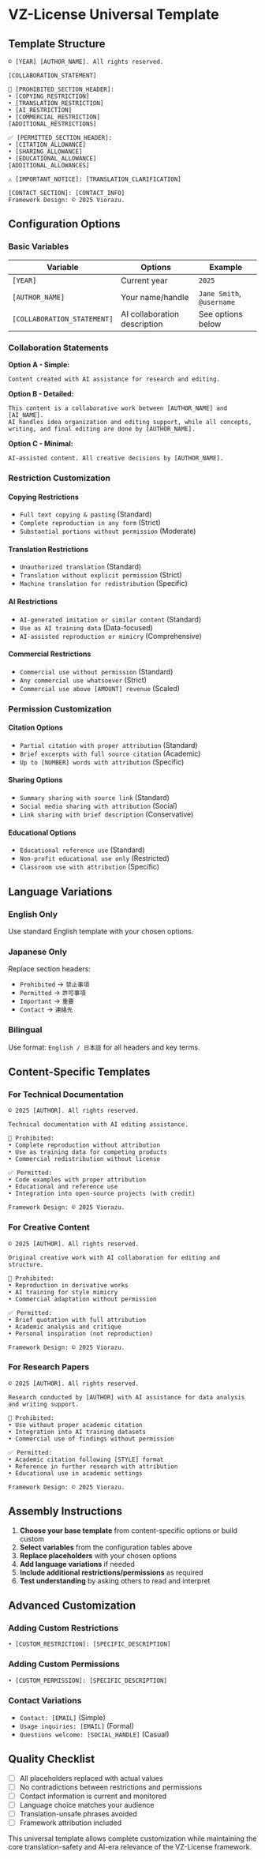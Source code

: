 # VZ-License Universal Template

## Template Structure

```
© [YEAR] [AUTHOR_NAME]. All rights reserved.

[COLLABORATION_STATEMENT]

🚫 [PROHIBITED_SECTION_HEADER]:
• [COPYING_RESTRICTION]
• [TRANSLATION_RESTRICTION] 
• [AI_RESTRICTION]
• [COMMERCIAL_RESTRICTION]
[ADDITIONAL_RESTRICTIONS]

✅ [PERMITTED_SECTION_HEADER]:
• [CITATION_ALLOWANCE]
• [SHARING_ALLOWANCE]
• [EDUCATIONAL_ALLOWANCE]
[ADDITIONAL_ALLOWANCES]

⚠️ [IMPORTANT_NOTICE]: [TRANSLATION_CLARIFICATION]

[CONTACT_SECTION]: [CONTACT_INFO]
Framework Design: © 2025 Viorazu.
```

## Configuration Options

### Basic Variables

| Variable | Options | Example |
|----------|---------|---------|
| `[YEAR]` | Current year | `2025` |
| `[AUTHOR_NAME]` | Your name/handle | `Jane Smith`, `@username` |
| `[COLLABORATION_STATEMENT]` | AI collaboration description | See options below |

### Collaboration Statements

**Option A - Simple:**
```
Content created with AI assistance for research and editing.
```

**Option B - Detailed:**
```
This content is a collaborative work between [AUTHOR_NAME] and [AI_NAME]. 
AI handles idea organization and editing support, while all concepts, 
writing, and final editing are done by [AUTHOR_NAME].
```

**Option C - Minimal:**
```
AI-assisted content. All creative decisions by [AUTHOR_NAME].
```

### Restriction Customization

#### Copying Restrictions
- `Full text copying & pasting` (Standard)
- `Complete reproduction in any form` (Strict)
- `Substantial portions without permission` (Moderate)

#### Translation Restrictions
- `Unauthorized translation` (Standard)
- `Translation without explicit permission` (Strict)
- `Machine translation for redistribution` (Specific)

#### AI Restrictions
- `AI-generated imitation or similar content` (Standard)
- `Use as AI training data` (Data-focused)
- `AI-assisted reproduction or mimicry` (Comprehensive)

#### Commercial Restrictions
- `Commercial use without permission` (Standard)
- `Any commercial use whatsoever` (Strict)
- `Commercial use above [AMOUNT] revenue` (Scaled)

### Permission Customization

#### Citation Options
- `Partial citation with proper attribution` (Standard)
- `Brief excerpts with full source citation` (Academic)
- `Up to [NUMBER] words with attribution` (Specific)

#### Sharing Options
- `Summary sharing with source link` (Standard)
- `Social media sharing with attribution` (Social)
- `Link sharing with brief description` (Conservative)

#### Educational Options
- `Educational reference use` (Standard)
- `Non-profit educational use only` (Restricted)
- `Classroom use with attribution` (Specific)

## Language Variations

### English Only
Use standard English template with your chosen options.

### Japanese Only  
Replace section headers:
- `Prohibited` → `禁止事項`
- `Permitted` → `許可事項`
- `Important` → `重要`
- `Contact` → `連絡先`

### Bilingual
Use format: `English / 日本語` for all headers and key terms.

## Content-Specific Templates

### For Technical Documentation
```
© 2025 [AUTHOR]. All rights reserved.

Technical documentation with AI editing assistance.

🚫 Prohibited:
• Complete reproduction without attribution
• Use as training data for competing products
• Commercial redistribution without license

✅ Permitted:
• Code examples with proper attribution
• Educational and reference use
• Integration into open-source projects (with credit)

Framework Design: © 2025 Viorazu.
```

### For Creative Content
```
© 2025 [AUTHOR]. All rights reserved.

Original creative work with AI collaboration for editing and structure.

🚫 Prohibited:
• Reproduction in derivative works
• AI training for style mimicry
• Commercial adaptation without permission

✅ Permitted:
• Brief quotation with full attribution
• Academic analysis and critique
• Personal inspiration (not reproduction)

Framework Design: © 2025 Viorazu.
```

### For Research Papers
```
© 2025 [AUTHOR]. All rights reserved.

Research conducted by [AUTHOR] with AI assistance for data analysis and writing support.

🚫 Prohibited:
• Use without proper academic citation
• Integration into AI training datasets
• Commercial use of findings without permission

✅ Permitted:
• Academic citation following [STYLE] format
• Reference in further research with attribution
• Educational use in academic settings

Framework Design: © 2025 Viorazu.
```

## Assembly Instructions

1. **Choose your base template** from content-specific options or build custom
2. **Select variables** from the configuration tables above
3. **Replace placeholders** with your chosen options
4. **Add language variations** if needed
5. **Include additional restrictions/permissions** as required
6. **Test understanding** by asking others to read and interpret

## Advanced Customization

### Adding Custom Restrictions
```
• [CUSTOM_RESTRICTION]: [SPECIFIC_DESCRIPTION]
```

### Adding Custom Permissions
```
• [CUSTOM_PERMISSION]: [SPECIFIC_DESCRIPTION] 
```

### Contact Variations
- `Contact: [EMAIL]` (Simple)
- `Usage inquiries: [EMAIL]` (Formal)
- `Questions welcome: [SOCIAL_HANDLE]` (Casual)

## Quality Checklist

- [ ] All placeholders replaced with actual values
- [ ] No contradictions between restrictions and permissions
- [ ] Contact information is current and monitored
- [ ] Language choice matches your audience
- [ ] Translation-unsafe phrases avoided
- [ ] Framework attribution included

This universal template allows complete customization while maintaining the core translation-safety and AI-era relevance of the VZ-License framework.
